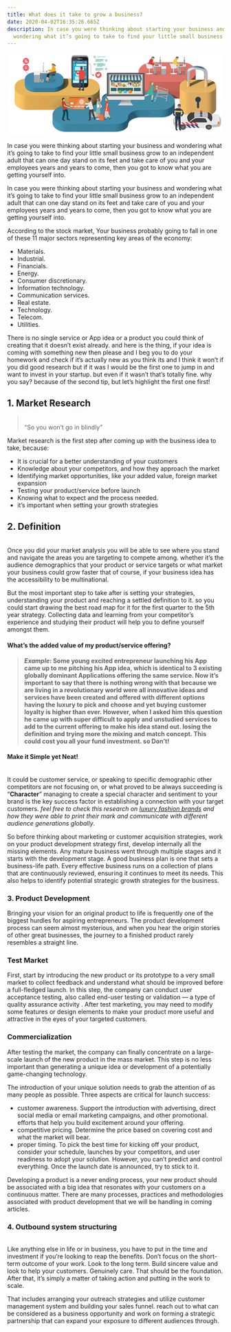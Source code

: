```yaml
---
title: What does it take to grow a business?
date: 2020-04-02T16:35:26.665Z
description: In case you were thinking about starting your business and
  wondering what it’s going to take to find your little small business grow...
---
```

![blog header](blog1.gif)

In case you were thinking about starting your business and wondering what it’s going to take to find your little small business grow to an independent adult that can one day stand on its feet and take care of you and your employees years and years to come, then you got to know what you are getting yourself into.

In case you were thinking about starting your business and wondering what it’s going to take to find your little small business grow to an independent adult that can one day stand on its feet and take care of you and your employees years and years to come, then you got to know what you are getting yourself into.

According to the stock market, Your business probably going to fall in one of these 11 major sectors representing key areas of the economy:

* Materials.
* Industrial.
* Financials.
* Energy.
* Consumer discretionary.
* Information technology.
* Communication services.
* Real estate.
* Technology.
* Telecom.
* Utilities.

There is no single service or App idea or a product you could think of creating that it doesn’t exist already. and here is the thing, if your idea is coming with something new then please and I beg you to do your homework and check if it’s actually new as you think its and I think it won’t if you did good research but if it was I would be the first one to jump in and want to invest in your startup. but even if it wasn’t that’s totally fine. why you say? because of the second tip, but let’s highlight the first one first!

## 1. **Market Research**

> \
> “So you won’t go in blindly”

Market research is the first step after coming up with the business idea to take, because:

* It is crucial for a better understanding of your customers
* Knowledge about your competitors, and how they approach the market
* Identifying market opportunities, like your added value, foreign market expansion
* Testing your product/service before launch
* Knowing what to expect and the process needed.
* it’s important when setting your growth strategies

## 2. **Definition**

\
Once you did your market analysis you will be able to see where you stand and navigate the areas you are targeting to compete among. whether it’s the audience demographics that your product or service targets or what market your business could grow faster that of course, if your business idea has the accessibility to be multinational.

But the most important step to take after is setting your strategies, understanding your product and reaching a settled definition to it. so you could start drawing the best road map for it for the first quarter to the 5th year strategy. Collecting data and learning from your competitor’s experience and studying their product will help you to define yourself amongst them.

#### What’s the added value of my product/service offering?

> ***Example*: Some young excited entrepreneur launching his App came up to me pitching his App idea, which is identical to 3 existing globally dominant Applications offering the same service. Now it’s important to say that there is nothing wrong with that because we are living in a revolutionary world were all innovative ideas and services have been created and offered with different options having the luxury to pick and choose and yet buying customer loyalty is higher than ever. However, when I asked him this question he came up with super difficult to apply and unstudied services to add to the current offering to make his idea stand out. losing the definition and trying more the mixing and match concept. This could cost you all your fund investment. so Don’t!**

#### Make it Simple yet Neat!

\
It could be customer service, or speaking to specific demographic other competitors are not focusing on, or what proved to be always succeeding is “**Character**” managing to create a special character and sentiment to your brand is the key success factor in establishing a connection with your target customers. *feel free to check this research on [luxury fashion brands](https://www.hookcreatives.com/fashion-luxury-brands/) and how they were able to print their mark and communicate with different audience generations globally*.

So before thinking about marketing or customer acquisition strategies, work on your product development strategy first, develop internally all the missing elements. Any mature business went through multiple stages and it starts with the development stage. A good business plan is one that sets a business-life path. Every effective business runs on a collection of plans that are continuously reviewed, ensuring it continues to meet its needs. This also helps to identify potential strategic growth strategies for the business.

### 3. **Product Development**

Bringing your vision for an original product to life is frequently one of the biggest hurdles for aspiring entrepreneurs. The product development process can seem almost mysterious, and when you hear the origin stories of other great businesses, the journey to a finished product rarely resembles a straight line.

### Test Market

First, start by introducing the new product or its prototype to a very small market to collect feedback and understand what should be improved before a full-fledged launch. In this step, the company can conduct user acceptance testing, also called end-user testing or validation — a type of quality assurance activity . After test marketing, you may need to modify some features or design elements to make your product more useful and attractive in the eyes of your targeted customers.

### Commercialization

After testing the market, the company can finally concentrate on a large-scale launch of the new product in the mass market. This step is no less important than generating a unique idea or development of a potentially game-changing technology.

The introduction of your unique solution needs to grab the attention of as many people as possible. Three aspects are critical for launch success:

* customer awareness. Support the introduction with advertising, direct social media or email marketing campaigns, and other promotional. efforts that help you build excitement around your offering.
* competitive pricing. Determine the price based on covering cost and what the market will bear.
* proper timing. To pick the best time for kicking off your product, consider your schedule, launches by your competitors, and user readiness to adopt your solution. However, you can’t predict and control everything. Once the launch date is announced, try to stick to it.

Developing a product is a never ending process, your new product should be associated with a big idea that resonates with your customers on a continuous matter. There are many processes, practices and methodologies associated with product development that we will be handling in coming articles.

### 4. **Outbound system structuring**

\
Like anything else in life or in business, you have to put in the time and investment if you’re looking to reap the benefits. Don’t focus on the short-term outcome of your work. Look to the long term. Build sincere value and look to help your customers. Genuinely care. That should be the foundation. After that, it’s simply a matter of taking action and putting in the work to scale.

That includes arranging your outreach strategies and utilize customer management system and building your sales funnel. reach out to what can be considered as a business opportunity and work on forming a strategic partnership that can expand your exposure to different audiences through.